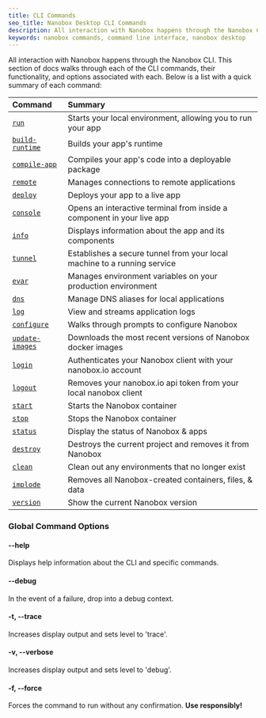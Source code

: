 ```yaml
---
title: CLI Commands
seo_title: Nanobox Desktop CLI Commands
description: All interaction with Nanobox happens through the Nanobox CLI. This doc outlines each of the CLI commands, their functionality, and available options.
keywords: nanobox commands, command line interface, nanobox desktop
---
```


All interaction with Nanobox happens through the Nanobox CLI. This section of docs walks through each of the CLI commands, their functionality, and options associated with each. Below is a list with a quick summary of each command:

| Command                                | Summary                                                                  |
| :------------------------------------- | :----------------------------------------------------------------------- |
| [`run`](/cli/push/)                     | Starts your local environment, allowing you to run your app              |
| [`build-runtime`](/cli/build-runtime/) | Builds your app's runtime                                                |
| [`compile-app`](/cli/compile-app/)     | Compiles your app's code into a deployable package                       |
| [`remote`](/cli/remote/)               | Manages connections to remote applications                               |
| [`deploy`](/cli/deploy/)               | Deploys your app to a live app                                           |
| [`console`](/cli/console/)             | Opens an interactive terminal from inside a component in your live app   |
| [`info`](/cli/info/)                   | Displays information about the app and its components                    |
| [`tunnel`](/cli/tunnel/)               | Establishes a secure tunnel from your local machine to a running service |
| [`evar`](/cli/evar/)                   | Manages environment variables on your production environment             |
| [`dns`](/cli/dns/)                     | Manage DNS aliases for local applications                                |
| [`log`](/cli/log/)                     | View and streams application logs                                        |
| [`configure`](/cli/configure)          | Walks through prompts to configure Nanobox                               |
| [`update-images`](/cli/update-images/) | Downloads the most recent versions of Nanobox docker images              |
| [`login`](/cli/login/)                 | Authenticates your Nanobox client with your nanobox.io account           |
| [`logout`](/cli/logout/)               | Removes your nanobox.io api token from your local nanobox client         |
| [`start`](/cli/start/)                 | Starts the Nanobox container                                             |
| [`stop`](/cli/stop/)                   | Stops the Nanobox container                                              |
| [`status`](/cli/status/)               | Display the status of Nanobox & apps                                     |
| [`destroy`](/cli/destroy/)             | Destroys the current project and removes it from Nanobox                 |
| [`clean`](/cli/clean/)                 | Clean out any environments that no longer exist                          |
| [`implode`](/cli/implode/)             | Removes all Nanobox-created containers, files, & data                    |
| [`version`](/cli/version/)             | Show the current Nanobox version                                         |

### Global Command Options
#### --help
Displays help information about the CLI and specific commands.

#### --debug
In the event of a failure, drop into a debug context.

#### -t, --trace
Increases display output and sets level to 'trace'.

#### -v, --verbose
Increases display output and sets level to 'debug'.

#### -f, --force
Forces the command to run without any confirmation. **Use responsibly!**
